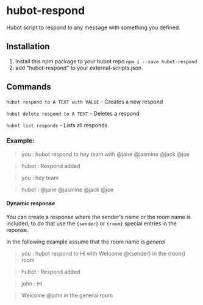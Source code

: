 # hubot-respond

Hubot script to respond to any message with something you defined.

## Installation


1. install this npm package to your hubot repo `npm i --save hubot-respond`
2. add "hubot-respond" to your external-scripts.json

## Commands

`hubot respond to A TEXT with VALUE` - Creates a new respond

`hubot delete respond to A TEXT` - Deletes a respond

`hubot list responds` - Lists all responds

### Example:

> you : hubot respond to hey team with @jane @jasmine @jack @joe

> hubot : Respond added

> you : hey team

> hubot : @jane @jasmine @jack @joe

#### Dynamic response

You can create a response where the sender's name or the room name is included, to do that use the `{sender}` or `{room}` special entries in the reponse.

In the following example assume that the room name is _general_

> you : hubot respond to Hi with Welcome @{sender} in the {room} room

> hubot : Respond added

> john : Hi

> Welcome @john in the general room
